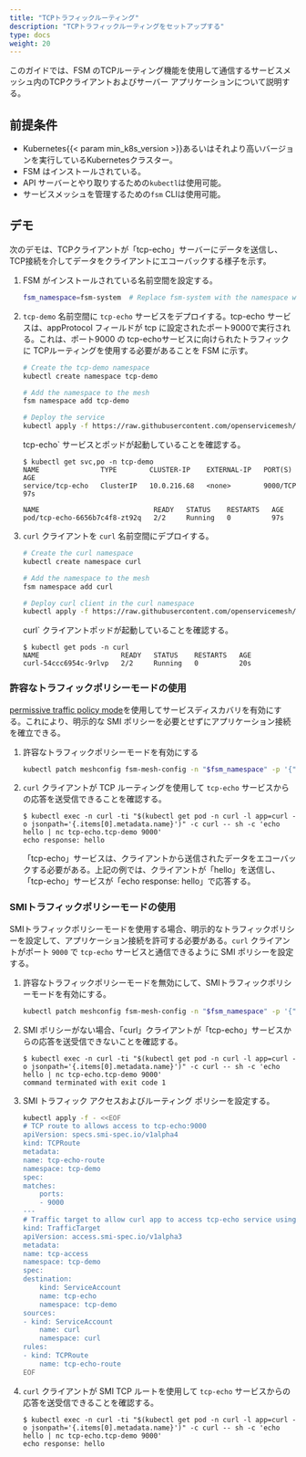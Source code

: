 ```yaml
---
title: "TCPトラフィックルーティング"
description: "TCPトラフィックルーティングをセットアップする"
type: docs
weight: 20
---
```


このガイドでは、FSM のTCPルーティング機能を使用して通信するサービスメッシュ内のTCPクライアントおよびサーバー アプリケーションについて説明する。

## 前提条件
- Kubernetes{{< param min_k8s_version >}}あるいはそれより高いバージョンを実行しているKubernetesクラスター。
- FSM はインストールされている。
-  API サーバーとやり取りするための`kubectl`は使用可能。
- サービスメッシュを管理するための`fsm` CLIは使用可能。

## デモ
次のデモは、TCPクライアントが「tcp-echo」サーバーにデータを送信し、TCP接続を介してデータをクライアントにエコーバックする様子を示す。

1. FSM がインストールされている名前空間を設定する。
    ```bash
    fsm_namespace=fsm-system  # Replace fsm-system with the namespace where FSM is installed if different
    ```

1. `tcp-demo` 名前空間に `tcp-echo` サービスをデプロイする。tcp-echo サービスは、appProtocol フィールドが tcp に設定されたポート9000で実行される。これは、ポート9000 の tcp-echoサービスに向けられたトラフィックに TCPルーティングを使用する必要があることを FSM に示す。
    ```bash
    # Create the tcp-demo namespace
    kubectl create namespace tcp-demo

    # Add the namespace to the mesh
    fsm namespace add tcp-demo

    # Deploy the service
    kubectl apply -f https://raw.githubusercontent.com/openservicemesh/fsm-docs/{{< param fsm_branch >}}/manifests/apps/tcp-echo.yaml -n tcp-demo
    ```

    tcp-echo` サービスとポッドが起動していることを確認する。

    ```console
    $ kubectl get svc,po -n tcp-demo
    NAME               TYPE        CLUSTER-IP    EXTERNAL-IP   PORT(S)    AGE
    service/tcp-echo   ClusterIP   10.0.216.68   <none>        9000/TCP   97s

    NAME                            READY   STATUS    RESTARTS   AGE
    pod/tcp-echo-6656b7c4f8-zt92q   2/2     Running   0          97s
    ```

1. `curl` クライアントを `curl` 名前空間にデプロイする。

    ```bash
    # Create the curl namespace
    kubectl create namespace curl

    # Add the namespace to the mesh
    fsm namespace add curl

    # Deploy curl client in the curl namespace
    kubectl apply -f https://raw.githubusercontent.com/openservicemesh/fsm-docs/{{< param fsm_branch >}}/manifests/samples/curl/curl.yaml -n curl
    ```

    curl` クライアントポッドが起動していることを確認する。

    ```console
    $ kubectl get pods -n curl
    NAME                    READY   STATUS    RESTARTS   AGE
    curl-54ccc6954c-9rlvp   2/2     Running   0          20s
    ```

### 許容なトラフィックポリシーモードの使用

[permissive traffic policy mode](/guides/traffic_management/permissive_mode)を使用してサービスディスカバリを有効にする。これにより、明示的な SMI ポリシーを必要とせずにアプリケーション接続を確立できる。

1. 許容なトラフィックポリシーモードを有効にする
    ```bash
    kubectl patch meshconfig fsm-mesh-config -n "$fsm_namespace" -p '{"spec":{"traffic":{"enablePermissiveTrafficPolicyMode":true}}}' --type=merge
    ```

1. `curl` クライアントが TCP ルーティングを使用して `tcp-echo` サービスからの応答を送受信できることを確認する。
    ```console
    $ kubectl exec -n curl -ti "$(kubectl get pod -n curl -l app=curl -o jsonpath='{.items[0].metadata.name}')" -c curl -- sh -c 'echo hello | nc tcp-echo.tcp-demo 9000'
    echo response: hello
    ```

    「tcp-echo」サービスは、クライアントから送信されたデータをエコーバックする必要がある。上記の例では、クライアントが「hello」を送信し、「tcp-echo」サービスが「echo response: hello」で応答する。

### SMIトラフィックポリシーモードの使用

SMIトラフィックポリシーモードを使用する場合、明示的なトラフィックポリシーを設定して、アプリケーション接続を許可する必要がある。`curl` クライアントがポート `9000` で `tcp-echo` サービスと通信できるように SMI ポリシーを設定する。

1. 許容なトラフィックポリシーモードを無効にして、SMIトラフィックポリシーモードを有効にする。
    ```bash
    kubectl patch meshconfig fsm-mesh-config -n "$fsm_namespace" -p '{"spec":{"traffic":{"enablePermissiveTrafficPolicyMode":false}}}' --type=merge
    ```

1. SMI ポリシーがない場合、「curl」クライアントが「tcp-echo」サービスからの応答を送受信できないことを確認する。
    ```console
    $ kubectl exec -n curl -ti "$(kubectl get pod -n curl -l app=curl -o jsonpath='{.items[0].metadata.name}')" -c curl -- sh -c 'echo hello | nc tcp-echo.tcp-demo 9000'
    command terminated with exit code 1
    ```

1. SMI トラフィック アクセスおよびルーティング ポリシーを設定する。
    ```bash
    kubectl apply -f - <<EOF
    # TCP route to allows access to tcp-echo:9000
    apiVersion: specs.smi-spec.io/v1alpha4
    kind: TCPRoute
    metadata:
    name: tcp-echo-route
    namespace: tcp-demo
    spec:
    matches:
        ports:
        - 9000
    ---
    # Traffic target to allow curl app to access tcp-echo service using a TCPRoute
    kind: TrafficTarget
    apiVersion: access.smi-spec.io/v1alpha3
    metadata:
    name: tcp-access
    namespace: tcp-demo
    spec:
    destination:
        kind: ServiceAccount
        name: tcp-echo
        namespace: tcp-demo
    sources:
    - kind: ServiceAccount
        name: curl
        namespace: curl
    rules:
    - kind: TCPRoute
        name: tcp-echo-route
    EOF
    ```

1. `curl` クライアントが SMI TCP ルートを使用して `tcp-echo` サービスからの応答を送受信できることを確認する。
    ```console
    $ kubectl exec -n curl -ti "$(kubectl get pod -n curl -l app=curl -o jsonpath='{.items[0].metadata.name}')" -c curl -- sh -c 'echo hello | nc tcp-echo.tcp-demo 9000'
    echo response: hello